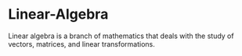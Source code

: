 # Linear-Algebra
Linear algebra is a branch of mathematics that deals with the study of vectors, matrices, and linear transformations.
